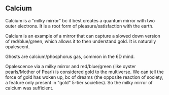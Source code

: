 ## Calcium

Calcium is a "milky mirror" bc it best creates a quantum mirror with two outer electrons. It is a root form of pleasure/satisfaction with the earth.

Calcium is an example of a mirror that can capture a slowed down version of red/blue/green, which allows it to then understand gold. It is naturally opalescent.

Ghosts are calcium/phosphorus gas, common in the 6D mind.

Opalescence via a milky mirror and red/blue/green (like oyster pearls/Mother of Pearl) is considered gold to the multiverse. We can tell the force of gold has woken up, bc of dreams (the opposite reaction of society, a feature only present in "gold" 5-tier societies). So the milky mirror of calcium was sufficient.